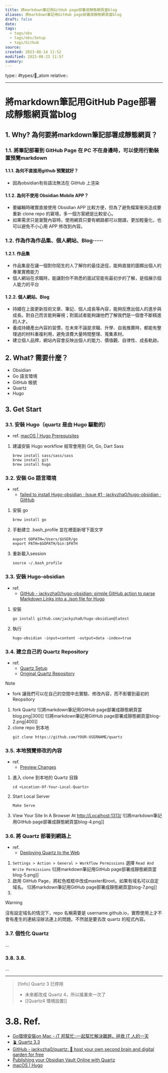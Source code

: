 ```yaml
---
title: 將markdown筆記用GitHub page部署成靜態網頁當blog
aliases: 將markdown筆記用GitHub page部署成靜態網頁當blog
draft: false
date: 
tags:
  - tags/obs
  - tags/obs/Setup
  - tags/Github
source: 
created: 2023-08-14 11:52
modified: 2023-08-23 11:57
summary: 
---
```

type:: #types/🧩_atom 
relative::

---
# 將markdown筆記用GitHub Page部署成靜態網頁當blog
## 1. Why? 為何要將markdown筆記部署成靜態網頁？
### 1.1. 將筆記部署到 GitHub Page 在 PC 不在身邊時，可以使用行動裝置預覽markdown
#### 1.1.1. **為何不直接用github 預覽就好？**
- 因為obsidian有些語法無法在 GitHub 上渲染
#### 1.1.2. **為何不使用 Obsidian Mobile APP？**
- 要編輯時確實直接使用 Obsidian APP 比較方便，但為了避免檔案衝突造成要重新 clone repo 的窘境，多一個方案總是比較安心。
- 如果需求只是瀏覽內容時，使用網頁只要有網路都可以閱讀，更加輕量化，也可以避免不小心用 APP 修改到內容。
### 1.2. 作為作為作品集、個人網站、Blog⋯⋯
#### 1.2.1. 作品集
- 作品集是在讓一個對你陌生的人了解你的最佳途徑，能夠直接的圖顯出個人的專業實務能力
- 個人網站在求職時，能讓對你不熟悉的面試官能有最初步的了解，是個展示個人能力的平台
#### 1.2.2. 個人網站、Blog
- 持續在上面更新技術文章、筆記、個人成長等內容，能夠反應出個人的進步與成長。對自己而言能夠審視；對面試者能夠讓他們了解我們是一個會不斷精進的人才。
- 養成持續產出內容的習慣，在未來不論是求職、升學、自我推薦時，都能有整理過的材料重複利用，避免浪費大量時間整理、蒐集素材。
- 建立個人品牌，網站內容會反映出個人的能力、價值觀、自律性、成長軌跡。
## 2. What? 需要什麼？
- Obsidian
- Go 語言環境
- GitHub 帳號
- Quartz
- Hugo

## 3. Get Start
### 3.1. 安裝 Hugo（quartz 是由 Hugo 驅動的）
- ref.
  [macOS | Hugo Prerequisites](https://gohugo.io/installation/macos/#prerequisites)
1. 建議安裝 Hugo workflow 經常會用到 Git, Go, Dart Sass
	``` command
	brew install sass/sass/sass
	brew install git
	brew install hugo
	```
### 3.2. 安裝 Go 語言環境
- ref.
	- [failed to install Hugo-obsidian · Issue #1 · jackyzha0/hugo-obsidian · GitHub](https://github.com/jackyzha0/hugo-obsidian/issues/1)
1. 安裝 go
	``` command
	brew install go
	```
2. 手動建立 .bash_profile 並在裡面新增下面文字
	```
	export GOPATH=/Users/$USER/go
	export PATH=$GOPATH/bin:$PATH
	```
3. 重新載入session
	```
	source ~/.bash_profile
	```
### 3.3. 安裝 Hugo-obsidian
- ref.
	- [GitHub - jackyzha0/hugo-obsidian: simple GitHub action to parse Markdown Links into a .json file for Hugo](https://github.com/jackyzha0/hugo-obsidian)
1. 安裝
	``` command
	go install github.com/jackyzha0/hugo-obsidian@latest
	```
2. 執行
	```
	hugo-obsidian -input=content -output=data -index=true
	```

### 3.4. 建立自己的 Quartz Repository
- ref. 
	- [Quartz Setup](https://quartz.jzhao.xyz/notes/setup/)
	- [Original Quartz Repository ](https://github.com/jackyzha0/quartz)

> [!NOTE]
> - fork 讓我們可以在自己的空間中去實驗、修改內容，而不影響到最初的 Reopsitory

1. fork Quartz
  ![[將markdown筆記用GitHub page部署成靜態網頁當blog.png|300]]
  ![[將markdown筆記用GitHub page部署成靜態網頁當blog-2.png|400]] 
2. clone repo 到本地
	  ```command
	  git clone https://github.com/YOUR-USERNAME/quartz
	  ```

### 3.5. 本地預覽修改的內容
- ref.
	- [Preview Changes](https://quartz.jzhao.xyz/notes/preview-changes/)
1. 進入 clone 到本地的 Quartz 目錄
	```
	cd <Location-Of-Your-Local-Quartz>
	```
2. Start Local Server
	```
	Make Serve
	```
3. View Your Site In A Browser At [http://Localhost:1313/](http://Localhost:1313/)
   ![[將markdown筆記用GitHub page部署成靜態網頁當blog-4.png]]
### 3.6. 將 Quartz 部署到網路上
- ref.
  - [Deploying Quartz to the Web](https://quartz.jzhao.xyz/notes/hosting/)

1. `Settings > Action > General > Workflow Permissions` 選擇 `Read And Write Permissions`
   ![[將markdown筆記用GitHub page部署成靜態網頁當blog-5.png]]
2. 啟用 GitHub Page，將紅色框框中改成master和root。如果有域名可以自定域名。
   ![[將markdown筆記用GitHub page部署成靜態網頁當blog-7.png]]
3. 

> [!Warning] 
> 沒有設定域名的情況下，repo 名稱需要是 username.github.io，實際使用上才不會有產生的連結沒辦法連上的問題。不然就是要去改 quartz 的程式內容。

### 3.7. 個性化 Quartz
...
### 3.8. 3.8.
...

---
> [!info] Quartz 3 已停用
> - 未來都改成 Quartz 4，所以搖重來一次了
> - [[Quartz4 環境設置]]

# 3.8. Ref.
- [Go環境安裝on Mac - iT 邦幫忙::一起幫忙解決難題，拯救 IT 人的一天](https://ithelp.ithome.com.tw/articles/10200457)
- [🪴 Quartz 3.3](https://quartz.jzhao.xyz/)
- [GitHub - jackyzha0/quartz: 🌱 host your own second brain and digital garden for free](https://github.com/jackyzha0/quartz)
- [Publishing your Obsidian Vault Online with Quartz](https://brandonkboswell.com/blog/Publishing-your-Obsidian-Vault-Online-with-Quartz/)
- [macOS | Hugo](https://gohugo.io/installation/macos/)